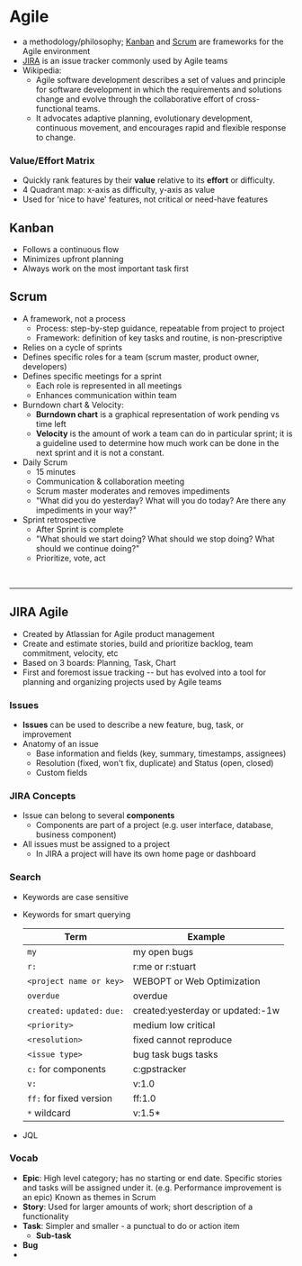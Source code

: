 # Agile

- a methodology/philosophy; [Kanban](#kanban) and [Scrum](#scrum) are frameworks for the Agile environment
- [JIRA](#jira) is an issue tracker commonly used by Agile teams
- Wikipedia:
  - Agile software development describes a set of values and principle for software development in which the requirements and solutions change and evolve through the collaborative effort of cross-functional teams. 
  - It advocates adaptive planning, evolutionary development, continuous movement, and encourages rapid and flexible response to change.

  
### Value/Effort Matrix
  
  - Quickly rank features by their **value** relative to its **effort** or difficulty.
  - 4 Quadrant map: x-axis as difficulty, y-axis as value
  - Used for 'nice to have' features, not critical or need-have features
  
## Kanban

- Follows a continuous flow
- Minimizes upfront planning
- Always work on the most important task first

## Scrum

- A framework, not a process
  - Process: step-by-step guidance, repeatable from project to project
  - Framework: definition of key tasks and routine, is non-prescriptive
- Relies on a cycle of sprints
- Defines specific roles for a team (scrum master, product owner, developers)
- Defines specific meetings for a sprint 
  - Each role is represented in all meetings
  - Enhances communication within team
- Burndown chart & Velocity:
  - **Burndown chart** is a graphical representation of work pending vs time left
  - **Velocity** is the amount of work a team can do in particular sprint; it is a guideline used to determine how much work can be done in the next sprint and it is not a constant. 
- Daily Scrum
  - 15 minutes
  - Communication & collaboration meeting
  - Scrum master moderates and removes impediments
  - "What did you do yesterday? What will you do today? Are there any impediments in your way?"
- Sprint retrospective
  - After Sprint is complete
  - "What should we start doing? What should we stop doing? What should we continue doing?"
  - Prioritize, vote, act


&nbsp;
&nbsp;
&nbsp;

--- 

## JIRA Agile
- Created by Atlassian for Agile product management
- Create and estimate stories, build and prioritize backlog, team commitment, velocity, etc
- Based on 3 boards: Planning, Task, Chart
- First and foremost issue tracking -- but has evolved into a tool for planning and organizing projects used by Agile teams

### Issues
- **Issues** can be used to describe a new feature, bug, task, or improvement
- Anatomy of an issue
  - Base information and fields (key, summary, timestamps, assignees)
  - Resolution (fixed, won't fix, duplicate) and Status (open, closed)
  - Custom fields

### JIRA Concepts
- Issue can belong to several **components**
  - Components are part of a project (e.g. user interface, database, business component)
- All issues must be assigned to a project
  - In JIRA a project will have its own home page or dashboard
    
### Search

- Keywords are case sensitive
- Keywords for smart querying

  **Term** | **Example**
  ---- | ----
  `my` | my open bugs
  `r:` | r:me or r:stuart
  `<project name or key>` | WEBOPT or Web Optimization
  `overdue` | overdue
  `created:` `updated:` `due:` | created:yesterday or updated:-1w
  `<priority>` | medium low critical
  `<resolution>` | fixed cannot reproduce 
  `<issue type>` | bug task bugs tasks
  `c:` for components | c:gpstracker
  `v:` | v:1.0
  `ff:` for fixed version | ff:1.0
  `*` wildcard | v:1.5\*

- JQL


### Vocab

- **Epic**: High level category; has no starting or end date. Specific stories and tasks will be assigned under it. (e.g. Performance improvement is an epic) Known as themes in Scrum
- **Story**: Used for larger amounts of work; short description of a functionality
- **Task**: Simpler and smaller - a punctual to do or action item
  - **Sub-task**
- **Bug**
- 
